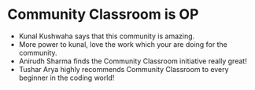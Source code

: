 # Community Classroom is OP

- Kunal Kushwaha says that this community is amazing.
- More power to kunal, love the work which your are doing for the community.
- Anirudh Sharma finds the Community Classroom initiative really great!
- Tushar Arya highly recommends Community Classroom to every beginner in the coding world! 
